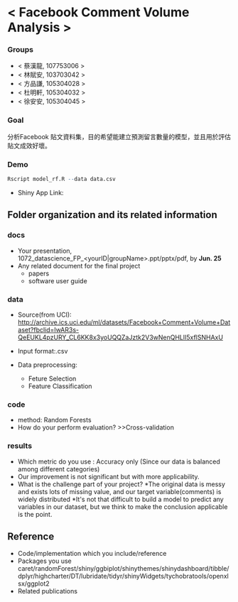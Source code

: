 # < Facebook Comment Volume Analysis >

### Groups
* < 蔡漢龍, 107753006 >
* < 林賦安, 103703042 >
* < 方品謙, 105304028 >
* < 杜明軒, 105304032 >
* < 徐安安, 105304045 >

### Goal
分析Facebook 貼文資料集，目的希望能建立預測留言數量的模型，並且用於評估貼文成效好壞。
### Demo 
```R
Rscript model_rf.R --data data.csv
```
* Shiny App Link:

## Folder organization and its related information

### docs
* Your presentation, 1072_datascience_FP_<yourID|groupName>.ppt/pptx/pdf, by **Jun. 25**
* Any related document for the final project
  * papers
  * software user guide

### data

* Source(from UCI):
http://archive.ics.uci.edu/ml/datasets/Facebook+Comment+Volume+Dataset?fbclid=IwAR3s-QeEUKL4pzURY_CL6KK8x3yoUQQZaJztk2V3wNenQHLlI5xflSNHAxU

* Input format:.csv
* Data preprocessing:
  * Feture Selection
  * Feature Classification

### code

* method: Random Forests
* How do your perform evaluation? >>Cross-validation

### results

* Which metric do you use : Accuracy only (Since our data is balanced among different categories)
* Our improvement is not significant but with more applicability. 
* What is the challenge part of your project?
  *The original data is messy and exists lots of missing value, and our target variable(comments) is widely distributed
  *It's not that difficult to build a model to predict any variables in our dataset, but we think to make the conclusion applicable is the point.

## Reference
* Code/implementation which you include/reference 
* Packages you use
caret/randomForest/shiny/ggbiplot/shinythemes/shinydashboard/tibble/dplyr/highcharter/DT/lubridate/tidyr/shinyWidgets/tychobratools/openxlsx/ggplot2
* Related publications


